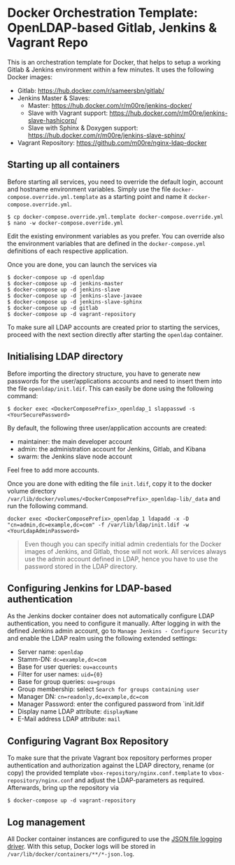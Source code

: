 # Docker Orchestration Template: OpenLDAP-based Gitlab, Jenkins & Vagrant Repo

This is an orchestration template for Docker, that helps to setup a working Gitlab & Jenkins environment
within a few minutes. It uses the following Docker images:

 - Gitlab: https://hub.docker.com/r/sameersbn/gitlab/
 - Jenkins Master & Slaves: 
   - Master: https://hub.docker.com/r/m00re/jenkins-docker/
   - Slave with Vagrant support: https://hub.docker.com/r/m00re/jenkins-slave-hashicorp/
   - Slave with Sphinx & Doxygen support: https://hub.docker.com/r/m00re/jenkins-slave-sphinx/
 - Vagrant Repository: https://github.com/m00re/nginx-ldap-docker

## Starting up all containers

Before starting all services, you need to override the default login, account and hostname environment variables. Simply
use the file `docker-compose.override.yml.template` as a starting point and name it `docker-compose.override.yml`.

```
$ cp docker-compose.override.yml.template docker-compose.override.yml
$ nano -w docker-compose.override.yml
```

Edit the existing environment variables as you prefer. You can override also the environment variables that are defined
in the `docker-compose.yml` definitions of each respective application.

Once you are done, you can launch the services via

```
$ docker-compose up -d openldap
$ docker-compose up -d jenkins-master
$ docker-compose up -d jenkins-slave
$ docker-compose up -d jenkins-slave-javaee
$ docker-compose up -d jenkins-slave-sphinx
$ docker-compose up -d gitlab
$ docker-compose up -d vagrant-repository
```

To make sure all LDAP accounts are created prior to starting the services, proceed with the next section directly after
starting the `openldap` container.

## Initialising LDAP directory

Before importing the directory structure, you have to generate new passwords for the user/applications accounts and 
need to insert them into the file `openldap/init.ldif`. This can easily be done using the following command:

```
$ docker exec <DockerComposePrefix>_openldap_1 slappasswd -s <YourSecurePassword>
```

By default, the following three user/application accounts are created:

 - maintainer: the main developer account
 - admin: the administration account for Jenkins, Gitlab, and Kibana
 - swarm: the Jenkins slave node account

Feel free to add more accounts. 

Once you are done with editing the file `init.ldif`, copy it to the docker volume directory 
`/var/lib/docker/volumes/<DockerComposePrefix>_openldap-lib/_data` and run the following command.

```
docker exec <DockerComposePrefix>_openldap_1 ldapadd -x -D "cn=admin,dc=example,dc=com" -f /var/lib/ldap/init.ldif -w <YourLdapAdminPassword>
```

> Even though you can specify initial admin credentials for the Docker images of Jenkins, and Gitlab, those will not
  work. All services always use the admin account defined in LDAP, hence you have to use the password stored in the LDAP
  directory.

## Configuring Jenkins for LDAP-based authentication

As the Jenkins docker container does not automatically configure LDAP authentication, you need to configure it manually.
After logging in with the defined Jenkins admin account, go to `Manage Jenkins - Configure Security` and enable the LDAP
 realm using the following extended settings:
 
 - Server name: `openldap`
 - Stamm-DN: `dc=example,dc=com`
 - Base for user queries: `ou=accounts`
 - Filter for user names: `uid={0}`
 - Base for group queries: `ou=groups`
 - Group membership: select `Search for groups containing user`
 - Manager DN: `cn=readonly,dc=example,dc=com`
 - Manager Password: enter the configured password from `init.ldif
 - Display name LDAP attribute: `displayName`
 - E-Mail address LDAP attribute: `mail`

## Configuring Vagrant Box Repository

To make sure that the private Vagrant box repository performes proper authentication and authorization against the LDAP
directory, rename (or copy) the provided template ```vbox-repository/nginx.conf.template``` to 
```vbox-repository/nginx.conf``` and adjust the LDAP-parameters as required. Afterwards, bring up the repository
via

```
$ docker-compose up -d vagrant-repository
```

## Log management

All Docker container instances are configured to use the [JSON file logging driver](https://docs.docker.com/engine/admin/logging/json-file/).
With this setup, Docker logs will be stored in ```/var/lib/docker/containers/**/*-json.log```. 